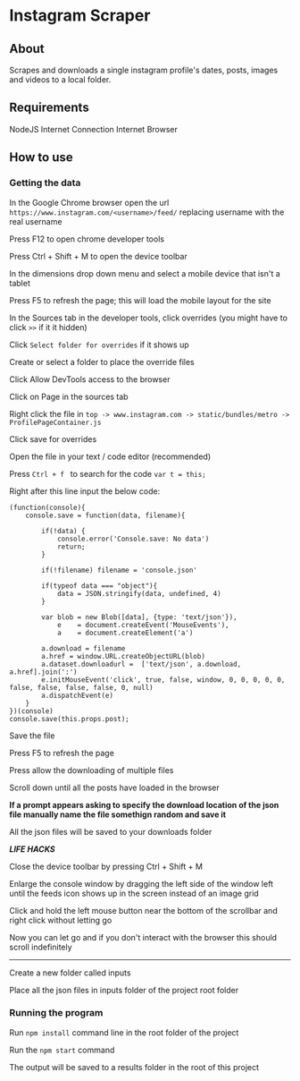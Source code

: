 # Instagram Scraper

## About
Scrapes and downloads a single instagram profile's dates, posts, images and videos to a local folder.

## Requirements
NodeJS
Internet Connection
Internet Browser

## How to use

### Getting the data

In the Google Chrome browser open the url `https://www.instagram.com/<username>/feed/` replacing username with the real username

Press F12 to open chrome developer tools

Press Ctrl + Shift + M to open the device toolbar

In the dimensions drop down menu and select a mobile device that isn't a tablet

Press F5 to refresh the page; this will load the mobile layout for the site

In the Sources tab in the developer tools, click overrides (you might have to click `>>` if it it hidden)

Click `Select folder for overrides` if it shows up

Create or select a folder to place the override files

Click Allow DevTools access to the browser

Click on Page in the sources tab

Right click the file in `top -> www.instagram.com -> static/bundles/metro -> ProfilePageContainer.js`

Click save for overrides

Open the file in your text / code editor (recommended)

Press `Ctrl + f ` to search for the code `var t = this;`

Right after this line input the below code:

    (function(console){
        console.save = function(data, filename){
    
            if(!data) {
                console.error('Console.save: No data')
                return;
            }
    
            if(!filename) filename = 'console.json'
    
            if(typeof data === "object"){
                data = JSON.stringify(data, undefined, 4)
            }
    
            var blob = new Blob([data], {type: 'text/json'}),
                e    = document.createEvent('MouseEvents'),
                a    = document.createElement('a')
    
            a.download = filename
            a.href = window.URL.createObjectURL(blob)
            a.dataset.downloadurl =  ['text/json', a.download, a.href].join(':')
            e.initMouseEvent('click', true, false, window, 0, 0, 0, 0, 0, false, false, false, false, 0, null)
            a.dispatchEvent(e)
        }
    })(console)
    console.save(this.props.post);

Save the file

Press F5 to refresh the page

Press allow the downloading of multiple files

Scroll down until all the posts have loaded in the browser

**If a prompt appears asking to specify the download location of the json file manually name the file somethign random and save it**

All the json files will be saved to your downloads folder

***LIFE HACKS***

Close the device toolbar by pressing Ctrl + Shift + M

Enlarge the console window by dragging the left side of the window left until the feeds icon shows up in the screen instead of an image grid

Click and hold the left mouse button near the bottom of the scrollbar and right click without letting go

Now you can let go and if you don't interact with the browser this should scroll indefinitely

***

Create a new folder called inputs

Place all the json files in inputs folder of the project root folder

### Running the program

Run `npm install` command line in the root folder of the project

Run the `npm start` command

The output will be saved to a results folder in the root of this project